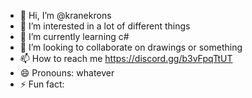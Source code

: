 - 👋 Hi, I’m @kranekrons
- 👀 I’m interested in a lot of different things
- 🌱 I’m currently learning c#
- 💞️ I’m looking to collaborate on drawings or something
- 📫 How to reach me https://discord.gg/b3vFpqTtUT
- 😄 Pronouns: whatever
- ⚡ Fun fact: 

<!---
kranekrons/kranekrons is a ✨ special ✨ repository because its `README.md` (this file) appears on your GitHub profile.
You can click the Preview link to take a look at your changes.
--->
